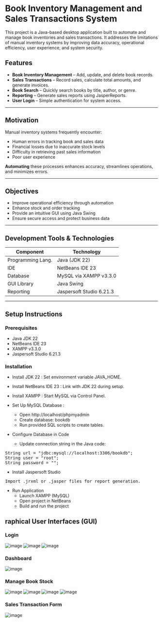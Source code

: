 #  Book Inventory Management and Sales Transactions System

This project is a Java-based desktop application built to automate and manage book inventories and sales transactions. It addresses the limitations of manual inventory systems by improving data accuracy, operational efficiency, user experience, and system security.

##  Features

-  **Book Inventory Management** – Add, update, and delete book records.
-  **Sales Transactions** – Record sales, calculate total amounts, and generate invoices.
-  **Book Search** – Quickly search books by title, author, or genre.
-  **Reporting** – Generate sales reports using JasperReports.
-  **User Login** – Simple authentication for system access.

---

##  Motivation

Manual inventory systems frequently encounter:
- Human errors in tracking book and sales data
- Financial losses due to inaccurate stock levels
- Difficulty in retrieving past sales information
- Poor user experience

**Automating** these processes enhances accuracy, streamlines operations, and minimizes errors.

---

##  Objectives

-  Improve operational efficiency through automation
-  Enhance stock and order tracking
-  Provide an intuitive GUI using Java Swing
-  Ensure secure access and protect business data

---

##  Development Tools & Technologies

| Component          | Technology                    |
|-------------------|-------------------------------|
| Programming Lang. | Java (JDK 22)                 |
| IDE               | NetBeans IDE 23               |
| Database          | MySQL via XAMPP v3.3.0        |
| GUI Library       | Java Swing                    |
| Reporting         | Jaspersoft Studio 6.21.3      |

---

## Setup Instructions
### Prerequisites
 - Java JDK 22
 - NetBeans IDE 23
 - XAMPP v3.3.0
 - Jaspersoft Studio 6.21.3

### Installation
- Install JDK 22 :
  Set environment variable JAVA_HOME.

- Install NetBeans IDE 23 :
Link with JDK 22 during setup.

- Install XAMPP :
Start MySQL via Control Panel.

- Set Up MySQL Database :
  - Open http://localhost/phpmyadmin
  - Create database: bookdb
  - Run provided SQL scripts to create tables.

- Configure Database in Code
  - Update connection string in the Java code:
<pre>
String url = "jdbc:mysql://localhost:3306/bookdb";
String user = "root";
String password = "";</pre>
- Install Jaspersoft Studio
<pre>Import .jrxml or .jasper files for report generation.</pre>

- Run Application
  - Launch XAMPP (MySQL)
  - Open project in NetBeans
  - Build and run the project

## raphical User Interfaces (GUI) 

### Login
![image](https://github.com/user-attachments/assets/57c41753-3712-47ac-8c3b-3331e7f70314)
![image](https://github.com/user-attachments/assets/0d0cb6c1-8950-47c5-97c3-01c929dec76a)
![image](https://github.com/user-attachments/assets/982524b9-37b8-4e02-bd92-c95e7c52765e)

### Dashboard 
![image](https://github.com/user-attachments/assets/8da7f70a-24e1-44fb-a97f-ecf43ee3606f)

### Manage Book Stock
![image](https://github.com/user-attachments/assets/31b6da02-242a-49f9-a1da-410a36be68cc)
![image](https://github.com/user-attachments/assets/d428bdc8-17f0-4851-84c6-898f7fe60f78)
![image](https://github.com/user-attachments/assets/e55cabf8-e7ff-41c7-b10f-285ca25c7845)
![image](https://github.com/user-attachments/assets/8578b3f5-1a3c-44b8-8064-19305915deb3)

### Sales Transaction Form 
![image](https://github.com/user-attachments/assets/41ae3766-c692-481f-a3d3-6752d65531c3)

